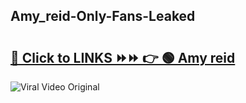 
 ## Amy_reid-Only-Fans-Leaked

# <h2><a href="https://clipsfans.com/Amy_reid&ref=git">🔗 Click to LINKS ⏩⏩ 👉 🟢 Amy reid </a></h2>

<a href="https://clipsfans.com/Amy_reid&ref=git" rel="nofollow" data-target="animated-image.originalLink"><img src="https://i.ibb.co.com/xMMVF88/686577567.gif" alt="Viral Video Original" style="max-width: 100%; display: inline-block;" data-target="animated-image.originalImage"></a>
